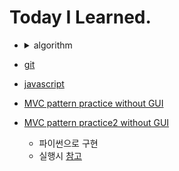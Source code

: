 # Today I Learned.

+ <details>
      <summary>algorithm</summary>
  - [백준](algorithm/백준/)
  - [종만북](algorithm/종만북)
  - [프로그래머스](algorithm/프로그래머스)

  </details>

+ [git](git)
+ [javascript](javascript)
+ [MVC pattern practice without GUI](https://github.com/pgy11/K-digital-training/tree/main/homework/todoMgrSystem)
+ [MVC pattern practice2 without GUI](https://github.com/pgy11/K-digital-training/tree/main/homework/ProductMgrSystem)
  + 파이썬으로 구현
  + 실행시 [참고](https://github.com/pgy11/K-digital-training)

